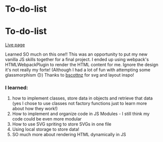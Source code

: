 # To-do-list

# To-do-list

[Live page](https://homeworkmon.github.io/To-do-list/)

Learned SO much on this one!! This was an opportunity to put my new vanilla JS skills together for a final project. 
I ended up using webpack's HTMLWebpackPlugin to render the HTML content for me.
Ignore the design it's not really my forte! (Although I had a lot of fun with attempting some glassmorphism 🙃)
Thanks to [bscottnz](https://github.com/bscottnz/todo) for svg and layout inspo!

### I learned: 

1. how to implement classes, store data in objects and retrieve that data
(yes I chose to use classes not factory functions just to learn more about how they work!)
2. How to implement and organize code in JS Modules - I still think my code could be even more modular
3. How to use SVG spriting to store SVGs in one file
4. Using local storage to store data!
5. SO much more about rendering HTML dynamically in JS
